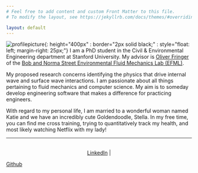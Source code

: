 ```yaml
---
# Feel free to add content and custom Front Matter to this file.
# To modify the layout, see https://jekyllrb.com/docs/themes/#overriding-theme-defaults

layout: default
---
```


![profilepicture](/assets/img/profilephoto.jpg){: height="400px" : border="2px solid black;" : style="float: left; margin-right: 25px;"}
I am a PhD student in the Civil & Environmental Engineering department at Stanford University. My advisor is <a href="https://web.stanford.edu/~fringer/">Oliver Fringer</a> of the <a href="https://cee.stanford.edu/research-impact/labs-centers/bob-and-norma-street-environmental-fluid-mechanics-laboratory-efml">Bob and Norma Street Environmental Fluid Mechanics Lab (EFML)</a>.

My proposed research concerns identifying the physics that drive internal wave and surface wave interactions.
I am passionate about all things pertaining to fluid mechanics and computer science. My aim is to someday develop engineering software that makes a difference for practicing engineers.

With regard to my personal life, I am married to a wonderful woman named Katie and we have an incredibly cute Goldendoodle, Stella. In my free time, you can find me cross training, trying to quantitatively track my health, and most likely watching Netflix with my lady!

------

<p align="center">
<br>
<a href="https://www.linkedin.com/in/jacobjcastaneda">LinkedIn</a> | 

<a href="https://www.github.com/jacobjcastaneda">Github</a>

</p>





